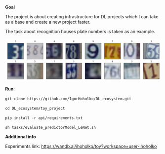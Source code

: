 **Goal**

The project is about creating infrastructure for DL projects which I can take as a base and create a new project faster.

The task about recognition houses plate numbers is taken as an example.

![Test Image 1](imgs/dataset.png)

**Run**:

`git clone https://github.com/IgorHoholko/DL_ecosystem.git`

 `cd DL_ecosystem/toy_project`
 
 `pip install -r api/requirements.txt`
 
  `sh tasks/evaluate_predictorModel_LeNet.sh`
  
**Additional info**

Experiments link: https://wandb.ai/ihoholko/toy?workspace=user-ihoholko

